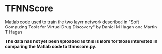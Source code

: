# TFNNScore
Matlab code used to train the two layer network described in "Soft Computing Tools for Virtual Drug Discovery" by Daniel M Hagan and Martin T Hagan

**The data has not yet been uploaded as this is more for those interested in comparing the Matlab code to tfnnscore.py.**
